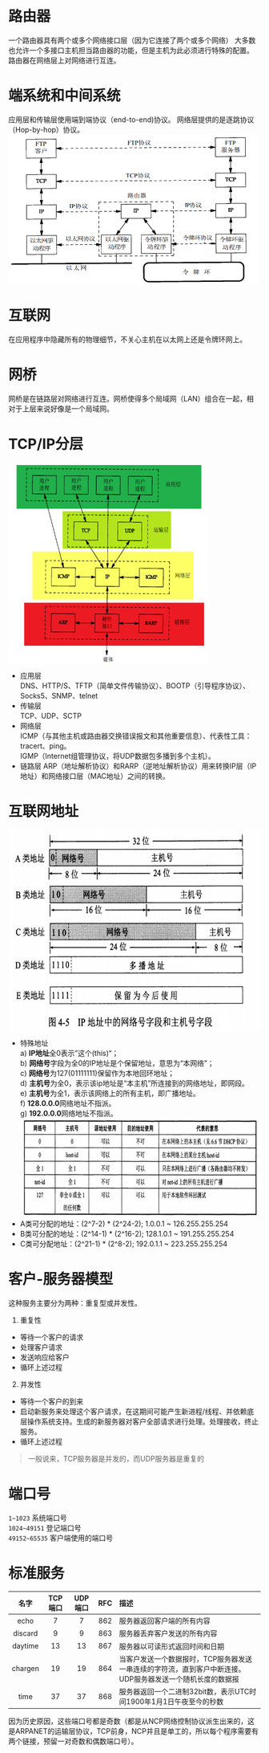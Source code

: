 # 路由器
一个路由器具有两个或多个网络接口层（因为它连接了两个或多个网络）
大多数也允许一个多接口主机担当路由器的功能，但是主机为此必须进行特殊的配置。
路由器在网络层上对网络进行互连。

# 端系统和中间系统
应用层和传输层使用端到端协议（end-to-end)协议。
网络层提供的是逐跳协议（Hop-by-hop）协议。
<img src="images/image_protocol_feature.png" 
 width = "500" height = "300" alt="协议分析" align=center />

# 互联网
在应用程序中隐藏所有的物理细节，不关心主机在以太网上还是令牌环网上。

# 网桥
网桥是在链路层对网络进行互连。网桥使得多个局域网（LAN）组合在一起，相对于上层来说好像是一个局域网。

# TCP/IP分层
<img src="images/image_protocol_layer.png" 
 width = "400" height = "400" alt="协议分析" align=center />
 * 应用层  
 DNS、HTTP/S、TFTP（简单文件传输协议）、BOOTP（引导程序协议）、Socks5、SNMP、telnet
 * 传输层  
 TCP、UDP、SCTP
 * 网络层  
 ICMP（与其他主机或路由器交换错误报文和其他重要信息）、代表性工具：tracert、ping。   
 IGMP（Internet组管理协议，将UDP数据包多播到多个主机）。
 * 链路层
 ARP（地址解析协议）和RARP（逆地址解析协议）用来转换IP层（IP地址）和网络接口层（MAC地址）之间的转换。
 
# 互联网地址
<img src="images/image_ip_classfy.png" 
 width = "600" height = "400" alt="协议分析" align=center />　
* 特殊地址  
a) **IP地址**全0表示”这个(this)“；   
b) **网络号**字段为全0的IP地址是个保留地址，意思为“本网络”；  
c) **网络号**为127(01111111)保留作为本地回环地址；   
d) **主机号**为全0，表示该ip地址是“本主机”所连接到的网络地址，即网段。   
e) **主机号**为全1，表示该网络上的所有主机，即广播地址。  
f) **128.0.0.0**网络地址不指派。   
g) **192.0.0.0**网络地址不指派。  
<img src="images/image_no_use_ip.png" 
 width = "600" height = "200" alt="协议分析" align=center />　  
* A类可分配的地址：(2^7-2) * (2^24-2); 1.0.0.1 ~ 126.255.255.254   
* B类可分配的地址：(2^14-1) * (2^16-2); 128.1.0.1 ~ 191.255.255.254
* C类可分配地址：(2^21-1) * (2^8-2); 192.0.1.1 ~ 223.255.255.254

# 客户-服务器模型
这种服务主要分为两种：重复型或并发性。  
1. 重复性  
* 等待一个客户的请求
* 处理客户请求
* 发送响应给客户
* 循环上述过程
2. 并发性  
* 等待一个客户的到来
* 启动新服务来处理这个客户请求，在这期间可能产生新进程/线程、并依赖底层操作系统支持。生成的新服务器对客户全部请求进行处理。处理接收，终止服务。
* 循环上述过程  
>一般说来，TCP服务器是并发的，而UDP服务器是重复的

# 端口号
`1~1023`            系统端口号   
`1024~49151`        登记端口号   
`49152~65535`       客户端使用的端口号  


# 标准服务
|名字|TCP端口|UDP端口|RFC|描述|
|:-:|:-:|:-:|:-:|:-|
|echo|7|7|862|服务器返回客户端的所有内容|
|discard|9|9|863|服务器丢弃客户发送的所有内容|
|daytime|13|13|867|服务器以可读形式返回时间和日期|
|chargen|19|19|864|当客户发送一个数据报时，TCP服务器发送一串连续的字符流，直到客户中断连接。UDP服务器发送一个随机长度的数据报|
|time|37|37|868|服务器返回一个二进制32bit数，表示UTC时间1900年1月1日午夜至今的秒数|


因为历史原因，这些端口号都是奇数（都是从NCP网络控制协议派生出来的，这是ARPANET的运输层协议，TCP前身，NCP并且是单工的，所以每个程序需要有两个链接，预留一对奇数和偶数端口号）。
